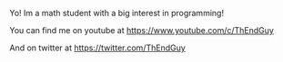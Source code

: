 Yo!
Im a math student with a big interest in programming!

You can find me on youtube at https://www.youtube.com/c/ThEndGuy

And on twitter at https://twitter.com/ThEndGuy
